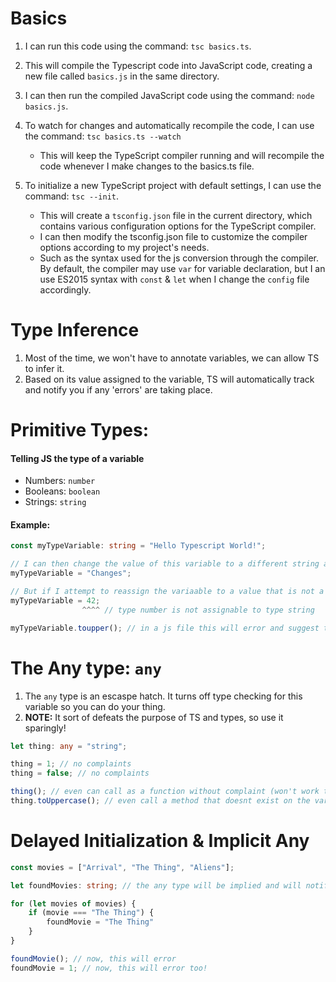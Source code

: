 # Basics
1. I can run this code using the command: `tsc basics.ts`.

2. This will compile the Typescript code into JavaScript code, creating a new file called `basics.js` in the same directory.

3. I can then run the compiled JavaScript code using the command: `node basics.js`.

4. To watch for changes and automatically recompile the code, I can use the command: `tsc basics.ts --watch`
    - This will keep the TypeScript compiler running and will recompile the code whenever I make changes to the basics.ts file.

5. To initialize a new TypeScript project with default settings, I can use the command: `tsc --init`.
    - This will create a `tsconfig.json` file in the current directory, which contains various configuration options for the TypeScript compiler.
    - I can then modify the tsconfig.json file to customize the compiler options according to my project's needs.  
    - Such as the syntax used for the js conversion through the compiler. By default, the compiler may use `var` for variable declaration, but I an use ES2015 syntax with `const` & `let` when I change the `config` file accordingly.

# Type Inference

1. Most of the time, we won't have to annotate variables, we can allow TS to infer it.
2. Based on its value assigned to the variable, TS will automatically track and notify you if any 'errors' are taking place.


# Primitive Types:
#### Telling JS the type of a variable
- Numbers: `number`
- Booleans: `boolean`
- Strings: `string`

#### Example:
```ts
const myTypeVariable: string = "Hello Typescript World!";

// I can then change the value of this variable to a different string as usual
myTypeVariable = "Changes";

// But if I attempt to reassign the variaable to a value that is not a string... typescript will complain and notify me that I have breached the type declared for this variable.
myTypeVariable = 42;
                ^^^^ // type number is not assignable to type string

myTypeVariable.toupper(); // in a js file this will error and suggest to use toUpperCase() instead!
```

# The Any type: `any`
1. The `any` type is an escaspe hatch. It turns off type checking for this variable so you can do your thing.
2. **NOTE:** It sort of defeats the purpose of TS and types, so use it sparingly! 

```ts
let thing: any = "string";

thing = 1; // no complaints
thing = false; // no complaints

thing(); // even can call as a function without complaint (won't work though)
thing.toUppercase(); // even call a method that doesnt exist on the variable (Since it has been assigned to false in the interim)
```

# Delayed Initialization & Implicit Any

```ts
const movies = ["Arrival", "The Thing", "Aliens"];

let foundMovies: string; // the any type will be implied and will notify that thereis a better type option to declare for a better check 

for (let movies of movies) {
    if (movie === "The Thing") {
        foundMovie = "The Thing"
    }
}

foundMovie(); // now, this will error
foundMovie = 1; // now, this will error too!
```
